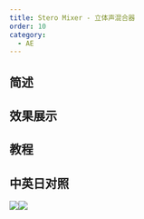 ```yaml
---
title: Stero Mixer - 立体声混合器
order: 10
category:
  - AE
---
```


## 简述

## 效果展示

## 教程

## 中英日对照

![](https://mir.yuelili.com/wp-content/uploads/user/AE/effects/AE-Effects-Audio-Stero_Mixer.png)![](https://mir.yuelili.com/wp-content/uploads/user/AE/effects/AE-Effects-Audio-Stero_Mixer_cn.png)
